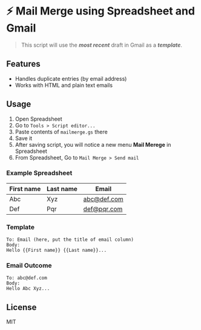 # ⚡️ Mail Merge using Spreadsheet and Gmail

> This script will use the ***most recent*** draft in Gmail as a ***template***.


## Features

* Handles duplicate entries (by email address)
* Works with HTML and plain text emails


## Usage

1. Open Spreadsheet
2. Go to `Tools > Script editor...`
  1. Paste contents of `mailmerge.gs` there
  2. Save it
3. After saving script, you will notice a new menu **Mail Merege** in Spreadsheet
4. From Spreadsheet, Go to `Mail Merge > Send mail`


### Example Spreadsheet

| First name | Last name | Email       |
| ---------- | --------- | ----------- |
| Abc        | Xyz       | abc@def.com |
| Def        | Pqr       | def@pqr.com |


### Template

```
To: Email (here, put the title of email column)
Body:
Hello {{First name}} {{Last name}}...
```


### Email Outcome

```
To: abc@def.com
Body:
Hello Abc Xyz...
```


## License

MIT
